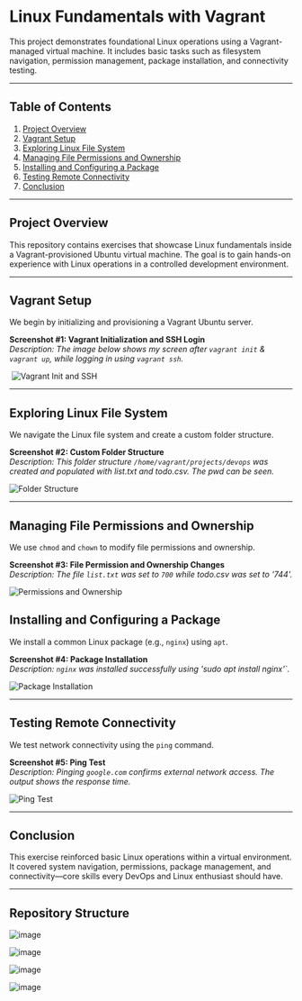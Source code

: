 # Linux Fundamentals with Vagrant

This project demonstrates foundational Linux operations using a Vagrant-managed virtual machine. It includes basic tasks such as filesystem navigation, permission management, package installation, and connectivity testing.

---

## Table of Contents

1. [Project Overview](#project-overview)  
2. [Vagrant Setup](#vagrant-setup)  
3. [Exploring Linux File System](#exploring-linux-file-system)  
4. [Managing File Permissions and Ownership](#managing-file-permissions-and-ownership)  
5. [Installing and Configuring a Package](#installing-and-configuring-a-package)  
6. [Testing Remote Connectivity](#testing-remote-connectivity)  
7. [Conclusion](#conclusion)  

---

## Project Overview

This repository contains exercises that showcase Linux fundamentals inside a Vagrant-provisioned Ubuntu virtual machine. The goal is to gain hands-on experience with Linux operations in a controlled development environment.

---

## Vagrant Setup

We begin by initializing and provisioning a Vagrant Ubuntu server.

**Screenshot #1: Vagrant Initialization and SSH Login**  
_Description: The image below shows my screen after `vagrant init` & `vagrant up`, while logging in using `vagrant ssh`._

![]()
![Vagrant Init and SSH](https://github.com/user-attachments/assets/f18ac81d-3ce7-4204-9773-58d453ebfc3d)

---

## Exploring Linux File System

We navigate the Linux file system and create a custom folder structure.

**Screenshot #2: Custom Folder Structure**  
_Description: This folder structure `/home/vagrant/projects/devops` was created and populated with list.txt and todo.csv. The pwd can be seen._

![Folder Structure](![image](https://github.com/user-attachments/assets/de4f699a-9397-4d9b-8106-fd70188d19ad)
)

---

## Managing File Permissions and Ownership

We use `chmod` and `chown` to modify file permissions and ownership.

**Screenshot #3: File Permission and Ownership Changes**  
_Description: The file `list.txt` was set to `700` while todo.csv was set to '744'._

![Permissions and Ownership](![image](https://github.com/user-attachments/assets/b9e9685a-9955-437f-99ee-4a9eace04d03))


## Installing and Configuring a Package

We install a common Linux package (e.g., `nginx`) using `apt`.

**Screenshot #4: Package Installation**  
_Description: `nginx` was installed successfully using 'sudo apt install nginx'`._

![Package Installation](![image](https://github.com/user-attachments/assets/33b475c6-77e1-4c0a-b5e9-fc4cde2e7858))

---

## Testing Remote Connectivity

We test network connectivity using the `ping` command.

**Screenshot #5: Ping Test**  
_Description: Pinging `google.com` confirms external network access. The output shows the response time._

![Ping Test](![image](https://github.com/user-attachments/assets/8cbdc131-418b-4cc2-8bda-d9a8dbb352bc))

---

## Conclusion

This exercise reinforced basic Linux operations within a virtual environment. It covered system navigation, permissions, package management, and connectivity—core skills every DevOps and Linux enthusiast should have.

---

## Repository Structure


![image](https://github.com/user-attachments/assets/d1e1bf3a-84ce-4e04-91e9-2001b30f6ce2)


![image](https://github.com/user-attachments/assets/759c5476-7c99-4e72-bc61-45ea34d0d63d)




![image](https://github.com/user-attachments/assets/97e2c47b-2043-4da6-b30f-67e96e1c2c2f)







![image](https://github.com/user-attachments/assets/72301e88-bc17-4f4b-bc80-6f3a24aabfbe)






